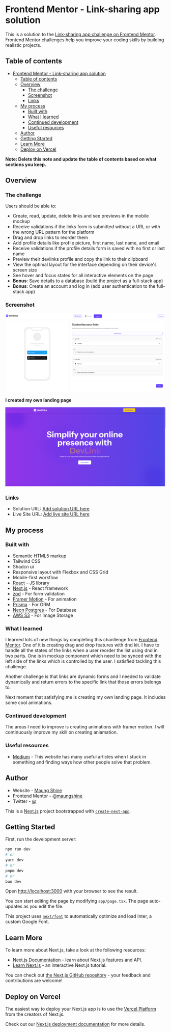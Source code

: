# Frontend Mentor - Link-sharing app solution

This is a solution to the [Link-sharing app challenge on Frontend Mentor](https://www.frontendmentor.io/challenges/linksharing-app-Fbt7yweGsT). Frontend Mentor challenges help you improve your coding skills by building realistic projects.

## Table of contents

- [Frontend Mentor - Link-sharing app solution](#frontend-mentor---link-sharing-app-solution)
  - [Table of contents](#table-of-contents)
  - [Overview](#overview)
    - [The challenge](#the-challenge)
    - [Screenshot](#screenshot)
    - [Links](#links)
  - [My process](#my-process)
    - [Built with](#built-with)
    - [What I learned](#what-i-learned)
    - [Continued development](#continued-development)
    - [Useful resources](#useful-resources)
  - [Author](#author)
  - [Getting Started](#getting-started)
  - [Learn More](#learn-more)
  - [Deploy on Vercel](#deploy-on-vercel)

**Note: Delete this note and update the table of contents based on what sections you keep.**

## Overview

### The challenge

Users should be able to:

- Create, read, update, delete links and see previews in the mobile mockup
- Receive validations if the links form is submitted without a URL or with the wrong URL pattern for the platform
- Drag and drop links to reorder them
- Add profile details like profile picture, first name, last name, and email
- Receive validations if the profile details form is saved with no first or last name
- Preview their devlinks profile and copy the link to their clipboard
- View the optimal layout for the interface depending on their device's screen size
- See hover and focus states for all interactive elements on the page
- **Bonus**: Save details to a database (build the project as a full-stack app)
- **Bonus**: Create an account and log in (add user authentication to the full-stack app)

### Screenshot

![Dashboard](./screenshots/dashboard.png)

**I created my own landing page**

![Landing Page](./screenshots/landing-page.png)




### Links

- Solution URL: [Add solution URL here](https://github.com/maungshine/link-sharing-app)
- Live Site URL: [Add live site URL here](https://link-sharing-app-sigma-mauve.vercel.app/)

## My process

### Built with

- Semantic HTML5 markup
- Tailwind CSS
- Shadcn ui
- Responsive layout with Flexbox and CSS Grid
- Mobile-first workflow
- [React](https://reactjs.org/) - JS library
- [Next.js](https://nextjs.org/) - React framework
- [zod](https://zod.dev) - For form validation
- [Framer Motion](https://framer.com/) - For animation
- [Prisma](https://prisma.io) - For ORM
- [Neon Postgres](https://neon.tech) - For Database
- [AWS S3](https://aws.amazon.com) - For Image Storage

### What I learned

I learned lots of new things by completing this chanllenge from [Frontend Mentor](https://frontendmentor.io).
One of it is creating drag and drop features with dnd kit. I have to handle all the states of the links when a user reorder the list using  dnd in two parts. One is in mockup component which need to be synced with the left side of the links which is controlled by the user. I satisfied tackling this challenge.

Another challenge is that links are dynamic forms and  I needed to validate dynamically and return errors to the specific link that those errors belongs to.

Next moment that satisfying me is creating my own landing page. It includes some cool animations. 


### Continued development

The areas I need to improve is creating animations with framer motion. I will continuously improve my skill on creating aniamation.

### Useful resources

- [Medium](https://www.medium.com) - This website has many useful articles when I stuck in something and finding ways how other people solve that problem.


## Author

- Website - [Maung Shine](https://www.maungshine.site)
- Frontend Mentor - [@maungshine](https://www.frontendmentor.io/profile/maungshine)
- Twitter - [@](https://www.twitter.com/yourusername)


This is a [Next.js](https://nextjs.org/) project bootstrapped with [`create-next-app`](https://github.com/vercel/next.js/tree/canary/packages/create-next-app).

## Getting Started

First, run the development server:

```bash
npm run dev
# or
yarn dev
# or
pnpm dev
# or
bun dev
```

Open [http://localhost:3000](http://localhost:3000) with your browser to see the result.

You can start editing the page by modifying `app/page.tsx`. The page auto-updates as you edit the file.

This project uses [`next/font`](https://nextjs.org/docs/basic-features/font-optimization) to automatically optimize and load Inter, a custom Google Font.

## Learn More

To learn more about Next.js, take a look at the following resources:

- [Next.js Documentation](https://nextjs.org/docs) - learn about Next.js features and API.
- [Learn Next.js](https://nextjs.org/learn) - an interactive Next.js tutorial.

You can check out [the Next.js GitHub repository](https://github.com/vercel/next.js/) - your feedback and contributions are welcome!

## Deploy on Vercel

The easiest way to deploy your Next.js app is to use the [Vercel Platform](https://vercel.com/new?utm_medium=default-template&filter=next.js&utm_source=create-next-app&utm_campaign=create-next-app-readme) from the creators of Next.js.

Check out our [Next.js deployment documentation](https://nextjs.org/docs/deployment) for more details.
